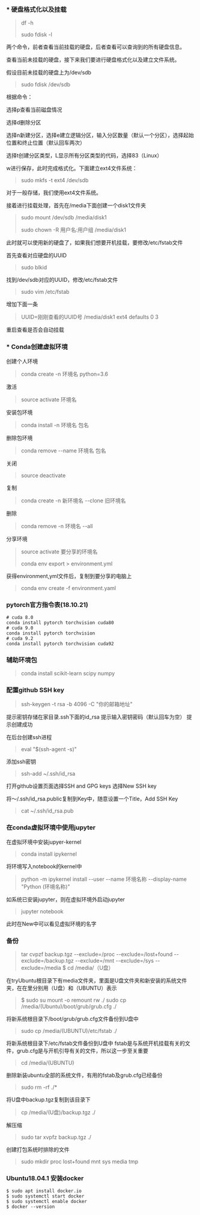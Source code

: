 ### * 硬盘格式化以及挂载

> df -h
>
> sudo fdisk -l

两个命令，前者查看当前挂载的硬盘，后者查看可以查询到的所有硬盘信息。

查看当前未挂载的硬盘，接下来我们要进行硬盘格式化以及建立文件系统。

假设目前未挂载的硬盘上为/dev/sdb

> sudo fdisk /dev/sdb

根据命令：

选择p查看当前磁盘情况

选择d删除分区

选择n新建分区，选择e建立逻辑分区，输入分区数量（默认一个分区），选择起始位置和终止位置（默认回车两次）

选择t创建分区类型，L显示所有分区类型的代码，选择83（Linux）

w进行保存，此时完成格式化。下面建立ext4文件系统：

> sudo mkfs -t ext4 /dev/sdb

对于一般存储，我们使用ext4文件系统。

接着进行挂载处理，首先在/media下面创建一个disk1文件夹

> sudo mount /dev/sdb /media/disk1
>
> sudo chown -R 用户名:用户组 /media/disk1

此时就可以使用新的硬盘了，如果我们想要开机挂载，要修改/etc/fstab文件

首先查看对应硬盘的UUID

> sudo blkid

找到/dev/sdb对应的UUID，修改/etc/fstab文件

> sudo vim /etc/fstab

增加下面一条

> UUID=刚刚查看的UUID号  /media/disk1  ext4  defaults  0  3

重启查看是否会自动挂载



### * Conda创建虚拟环境
创建个人环境
> conda create -n 环境名 python=3.6

激活
> source activate 环境名

安装包环境
> conda install -n 环境名 包名

删除包环境
> conda remove --name 环境名  包名

关闭
> source deactivate

复制
> conda create -n 新环境名 --clone 旧环境名 

删除
> conda remove -n 环境名 --all

分享环境
> source activate 要分享的环境名
>
> conda env export > environment.yml

获得environment,yml文件后，复制到要分享的电脑上
> conda env create -f environment.yaml



### pytorch官方指令表(18.10.21)

```
# cuda 8.0
conda install pytorch torchvision cuda80
# cuda 9.0
conda install pytorch torchvision
# cuda 9.2
conda install pytorch torchvision cuda92
```



### 辅助环境包

> conda install scikit-learn scipy numpy



### 配置github SSH key

> ssh-keygen -t rsa -b 4096 -C "你的邮箱地址"

提示密钥存储在家目录.ssh下面的id_rsa
提示输入密钥密码（默认回车为空）
提示创建成功

在后台创建ssh进程
> eval "$(ssh-agent -s)"

添加ssh密钥
> ssh-add ~/.ssh/id_rsa

打开github设置页面选择SSH and GPG keys
选择New SSH key

将～/.ssh/id_rsa.public复制到Key中，随意设置一个Title，Add SSH Key

> cat ~/.ssh/id_rsa.pub



### 在conda虚拟环境中使用jupyter

在虚拟环境中安装jupyer-kernel

> conda install ipykernel

将环境写入notebook的kernel中

> python -m ipykernel install --user --name 环境名称 --display-name "Python (环境名称)"

如系统已安装jupyter，则在虚拟环境外启动jupyter

>  jupyter notebook

此时在New中可以看见虚拟环境的名字



### 备份

>  tar cvpzf backup.tgz --exclude=/proc --exclude=/lost+found --exclude=/backup.tgz --exclude=/mnt --exclude=/sys --exclude=/media 
> $ cd /media/（U盘）

在tryUbuntu根目录下有media文件夹，里面是U盘文件夹和新安装的系统文件夹，在在里分别用（U盘）和（UBUNTU）表示
> $ sudo su
> mount -o remount rw ./
> sudo cp /media/(Ubuntu)/boot/grub/grub.cfg ./    

将新系统根目录下/boot/grub/grub.cfg文件备份到U盘中
> sudo cp /media/(UBUNTU)/etc/fstab ./

将新系统根目录下/etc/fstab文件备份到U盘中
fstab是与系统开机挂载有关的文件，grub.cfg是与开机引导有关的文件，所以这一步至关重要
> cd /media/(UBUNTU)

删除新装ubuntu全部的系统文件，有用的fstab及grub.cfg已经备份
> sudo rm -rf ./*

将U盘中backup.tgz复制到该目录下
> cp /media/(U盘)/backup.tgz ./

解压缩
> sudo tar xvpfz backup.tgz ./

创建打包系统时排除的文件

> sudo mkdir proc lost+found mnt sys media tmp

### Ubuntu18.04.1 安装docker

```
$ sudo apt install docker.io
$ sudo systemctl start docker
$ sudo systemctl enable docker
$ docker --version
```
